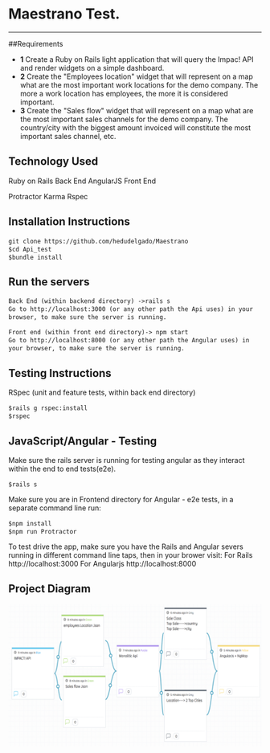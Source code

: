# Maestrano Test.
-----------------

##Requirements

* __1__ Create a Ruby on Rails light application that will query the Impac! API and render widgets on a simple dashboard.
* __2__ Create the "Employees location" widget that will represent on a map what are the most important work locations for the demo company. The more a work location has employees, the more it is considered important.
* __3__ Create the "Sales flow" widget that will represent on a map what are the most important sales channels for the demo company. The country/city with the biggest amount invoiced will constitute the most important sales channel, etc.

Technology Used
---------------
Ruby on Rails Back End
AngularJS Front End

Protractor
Karma
Rspec

Installation Instructions
-------------------------
```
git clone https://github.com/hedudelgado/Maestrano
$cd Api_test
$bundle install
```

Run the servers
---------------

```
Back End (within backend directory) ->rails s
Go to http://localhost:3000 (or any other path the Api uses) in your browser, to make sure the server is running.
```
```
Front end (within front end directory)-> npm start
Go to http://localhost:8000 (or any other path the Angular uses) in your browser, to make sure the server is running.
```



Testing Instructions
--------------------

RSpec (unit and feature tests, within back end directory)

```
$rails g rspec:install
$rspec
```

JavaScript/Angular - Testing
-----------------------------

Make sure the rails server is running for testing angular as they interact within the end to end tests(e2e).
```
$rails s
```

Make sure you are in Frontend directory for Angular - e2e tests, in a separate command line run:
```
$npm install
$npm run Protractor
```

To test drive the app, make sure you have the Rails and Angular severs running in different command line taps, then in your brower visit: For Rails http://localhost:3000 For Angularjs http://localhost:8000


Project Diagram
---------------
[![solarized dualmode](https://github.com/hedudelgado/Maestrano/blob/master/diagram.png)](#features)



